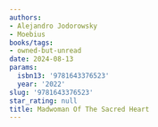 ```yaml
---
authors:
- Alejandro Jodorowsky
- Moebius
books/tags:
- owned-but-unread
date: 2024-08-13
params:
  isbn13: '9781643376523'
  year: '2022'
slug: '9781643376523'
star_rating: null
title: Madwoman Of The Sacred Heart
---
```



<!--more-->